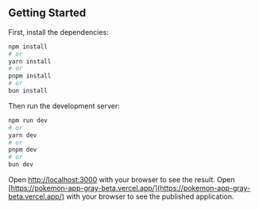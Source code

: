 ## Getting Started

First, install the dependencies:

```bash
npm install
# or
yarn install
# or
pnpm install
# or
bun install
```

Then run the development server:

```bash
npm run dev
# or
yarn dev
# or
pnpm dev
# or
bun dev
```

Open [http://localhost:3000](http://localhost:3000) with your browser to see the result.
Open [https://pokemon-app-gray-beta.vercel.app/](https://pokemon-app-gray-beta.vercel.app/) with your browser to see the published application.